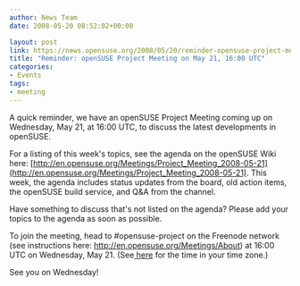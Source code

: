 ```yaml
---
author: News Team
date: 2008-05-20 08:52:02+00:00

layout: post
link: https://news.opensuse.org/2008/05/20/reminder-opensuse-project-meeting-on-may-21-1600-utc/
title: "Reminder: openSUSE Project Meeting on May 21, 16:00 UTC"
categories:
- Events
tags:
- meeting
---
```

A quick reminder, we have an openSUSE Project Meeting coming up on Wednesday, May 21, at 16:00 UTC, to discuss the latest developments in openSUSE.

For a listing of this week's topics, see the agenda on the openSUSE Wiki here: [http://en.opensuse.org/Meetings/Project_Meeting_2008-05-21](http://en.opensuse.org/Meetings/Project_Meeting_2008-05-21). This week, the agenda includes status updates from the board, old action items, the openSUSE build service, and Q&A from the channel.

Have something to discuss that's not listed on the agenda? Please add your topics to the agenda as soon as possible.

To join the meeting, head to #opensuse-project on the Freenode network (see instructions here: http://en.opensuse.org/Meetings/About) at 16:00 UTC on Wednesday, May 21. (See[ here](http://www.timeanddate.com/worldclock/fixedtime.html?day=21&month=5&year=2008&hour=16&min=0&sec=0&p1=0) for the time in your time zone.)

See you on Wednesday!		
